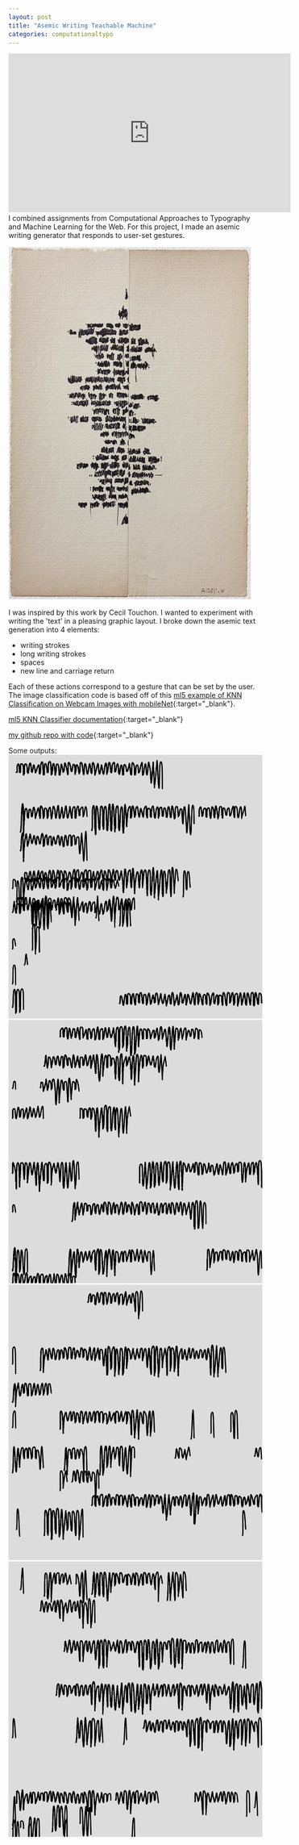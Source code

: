 ```yaml
---
layout: post
title: "Asemic Writing Teachable Machine"
categories: computationaltypo
---
```


<iframe width="560" height="315" src="https://www.youtube.com/embed/TMpmqJIXQF0" frameborder="0" allow="accelerometer; autoplay; encrypted-media; gyroscope; picture-in-picture" allowfullscreen></iframe>
I combined assignments from Computational Approaches to Typography and Machine Learning for the Web. For this project, I made an asemic writing generator that responds to user-set gestures.

![alt text](/images/computationtypo/week2/ceciltouchon.jpg)

I was inspired by this work by Cecil Touchon. I wanted to experiment with writing the 'text' in a pleasing graphic layout.
I broke down the asemic text generation into 4 elements:
- writing strokes
- long writing strokes
- spaces
- new line and carriage return

Each of these actions correspond to a gesture that can be set by the user.
The image classification code is based off of this [ml5 example of
KNN Classification on Webcam Images with mobileNet](https://github.com/ml5js/ml5-examples/tree/development/p5js/KNNClassification/KNNClassification_Video){:target="_blank"}.

[ml5 KNN Classifier documentation](https://learn.ml5js.org/docs/#/reference/knn-classifier){:target="_blank"}

[my github repo with code](https://github.com/jirrian/asemicWritingTeachableMachine){:target="_blank"}

Some outputs:
![alt text](/images/computationtypo/week2/output1.png)
![!alt text](/images/computationtypo/week2/output2.png)
![!alt text](/images/computationtypo/week2/output3.png)
![!alt text](/images/computationtypo/week2/output4.png)
